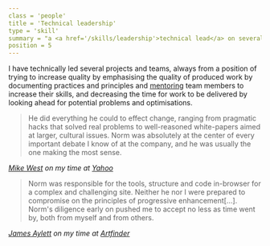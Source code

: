 ```yaml
---
class = 'people'
title = 'Technical leadership'
type = 'skill'
summary = "a <a href='/skills/leadership'>technical lead</a> on several projects"
position = 5
---
```


I have technically led several projects and teams, always from a position of
trying to increase quality by emphasising the quality of produced work by
documenting practices and principles and [mentoring](/skills/mentoring) team
members to increase their skills, and decreasing the time for work to be 
delivered by looking ahead for potential problems and optimisations.


> He did everything he could to effect change, ranging from pragmatic hacks
> that solved real problems to well-reasoned white-papers aimed at larger,
> cultural issues. Norm was absolutely at the center of every important debate
> I know of at the company, and he was usually the one making the most sense.

<cite>[Mike West][mw] on my time at [Yahoo][y]</cite>


> Norm was responsible for the tools, structure and code in-browser for a
> complex and challenging site. Neither he nor I were prepared to compromise
> on the principles of progressive enhancement[…]. Norm's diligence early on
> pushed me to accept no less as time went by, both from myself and from
> others.

<cite>[James Aylett][ja] on my time at [Artfinder][af]</cite>


[af]: /employment/artfinder
[ja]: /recommendations/james-aylett
[mw]: /recommendations/mike-west
[y]: /employment/yahoo
